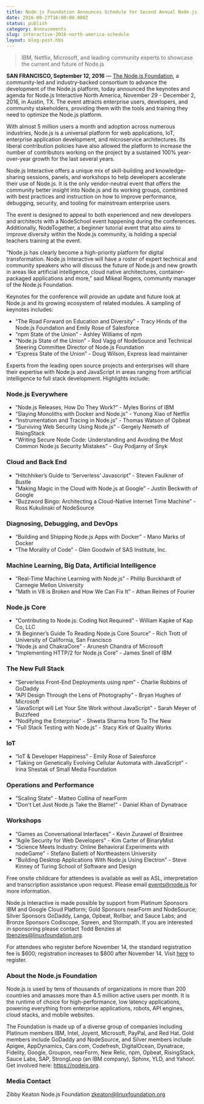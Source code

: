 ```yaml
---
title: Node.js Foundation Announces Schedule for Second Annual Node.js Interactive North America
date: 2016-09-27T16:00:00.000Z
status: publish
category: Annoucements
slug: interactive-2016-north-america-schedule
layout: blog-post.hbs
---
```


> IBM, Netflix, Microsoft, and leading community experts to showcase the current and future of Node.js

**SAN FRANCISCO, September 12, 2016** — [The Node.js Foundation](https://nodejs.org/en/foundation/), a community-led and industry-backed consortium to advance the development of the Node.js platform, today announced the keynotes and agenda for Node.js Interactive North America, November 29 - December 2, 2016, in Austin, TX. The event attracts enterprise users, developers, and community stakeholders, providing them with the tools and training they need to optimize the Node.js platform.

With almost 5 million users a month and adoption across numerous industries, Node.js is a universal platform for web applications, IoT, enterprise application development, and microservice architectures. Its liberal contribution policies have also allowed the platform to increase the number of contributors working on the project by a sustained 100% year-over-year growth for the last several years.

Node.js Interactive offers a unique mix of skill-building and knowledge-sharing sessions, panels, and workshops to help developers accelerate their use of Node.js. It is the only vendor-neutral event that offers the community better insight into Node.js and its working groups, combined with best practices and instruction on how to improve performance, debugging, security, and tooling for mainstream enterprise users.

The event is designed to appeal to both experienced and new developers and architects with a NodeSchool event happening during the conferences. Additionally, NodeTogether, a beginner tutorial event that also aims to improve diversity within the Node.js community, is holding a special teachers training at the event.

“Node.js has clearly become a high-priority platform for digital transformation. Node.js Interactive will have a roster of expert technical and community speakers who will discuss the future of Node.js and new growth in areas like artificial intelligence, cloud native architectures, container-packaged applications and more,” said Mikeal Rogers, community manager of the Node.js Foundation.

Keynotes for the conference will provide an update and future look at Node.js and its growing ecosystem of related modules. A sampling of keynotes includes:

- “The Road Forward on Education and Diversity” - Tracy Hinds of the Node.js Foundation and Emily Rose of Salesforce
- “npm State of the Union” - Ashley Williams of npm
- “Node.js State of the Union” - Rod Vagg of NodeSource and Technical Steering Committee Director of Node.js Foundation
- “Express State of the Union” - Doug Wilson, Express lead maintainer

Experts from the leading open source projects and enterprises will share their expertise with Node.js and JavaScript in areas ranging from artificial intelligence to full stack development. Highlights include:

### Node.js Everywhere

- “Node.js Releases, How Do They Work?” - Myles Borins of IBM
- “Slaying Monoliths with Docker and Node.js” - Yunong Xiao of Netflix
- “Instrumentation and Tracing in Node.js” - Thomas Watson of Opbeat
- “Surviving Web Security Using Node.js” - Gergely Nemeth of RisingStack
- “Writing Secure Node Code: Understanding and Avoiding the Most Common Node.js Security Mistakes” - Guy Podjarny of Snyk

### Cloud and Back End

- “Hitchhiker’s Guide to ‘Serverless’ Javascript” - Steven Faulkner of Bustle
- “Making Magic in the Cloud with Node.js at Google” - Justin Beckwith of Google
- “Buzzword Bingo: Architecting a Cloud-Native Internet Time Machine” - Ross Kukulinski of NodeSource

### Diagnosing, Debugging, and DevOps

- “Building and Shipping Node.js Apps with Docker” - Mano Marks of Docker
- “The Morality of Code” - Glen Goodwin of SAS Institute, Inc.

### Machine Learning, Big Data, Artificial Intelligence

- “Real-Time Machine Learning with Node.js” - Phillip Burckhardt of Carnegie Mellon University
- “Math in V8 is Broken and How We Can Fix It” - Athan Reines of Fourier

### Node.js Core

- “Contributing to Node.js: Coding Not Required” - William Kapke of Kap Co, LLC
- “A Beginner’s Guide To Reading Node.js Core Source” - Rich Trott of University of California, San Francisco
- “Node.js and ChakraCore” - Arunesh Chandra of Microsoft
- “Implementing HTTP/2 for Node.js Core” - James Snell of IBM

### The New Full Stack

- “Serverless Front-End Deployments using npm” - Charlie Robbins of GoDaddy
- “API Design Through the Lens of Photography” - Bryan Hughes of Microsoft
- “JavaScript will Let Your Site Work without JavaScript” - Sarah Meyer of Buzzfeed
- “Nodifying the Enterprise” - Shweta Sharma from To The New
- “Full Stack Testing with Node.js” - Stacy Kirk of Quality Works

### IoT

- “IoT & Developer Happiness” - Emily Rose of Salesforce
- “Taking on Genetically Evolving Cellular Automata with JavaScript” - Irina Shestak of Small Media Foundation

### Operations and Performance

- “Scaling State” - Matteo Collina of nearForm
- “Don't Let Just Node.js Take the Blame!” - Daniel Khan of Dynatrace

### Workshops

- “Games as Conversational Interfaces” - Kevin Zurawel of Braintree
- “Agile Security for Web Developers” - Kim Carter of BinaryMist
- “Science Meets Industry: Online Behavioral Experiments with nodeGame” - Stefano Balietti of Northeastern University
- “Building Desktop Applications With Node.js Using Electron” - Steve Kinney of Turing School of Software and Design

Free onsite childcare for attendees is available as well as ASL, interpretation and transcription assistance upon request. Please email events@node.js for more information.

Node.js Interactive is made possible by support from Platinum Sponsors IBM and Google Cloud Platform; Gold Sponsors nearForm and NodeSource; Silver Sponsors GoDaddy, Langa, Opbeat, Rollbar, and Sauce Labs; and Bronze Sponsors Codiscope, Sqreen, and Stormpath. If you are interested in sponsoring please contact Todd Benzies at tbenzies@linuxfoundation.org.

For attendees who register before November 14, the standard registration fee is $600; registration increases to $800 after November 14. Visit [here](http://events.linuxfoundation.org/events/node-interactive) to register.

### About the Node.js Foundation

Node.js is used by tens of thousands of organizations in more than 200 countries and amasses more than 4.5 million active users per month. It is the runtime of choice for high-performance, low latency applications, powering everything from enterprise applications, robots, API engines, cloud stacks, and mobile websites.

The Foundation is made up of a diverse group of companies including Platinum members IBM, Intel, Joyent, Microsoft, PayPal, and Red Hat. Gold members include GoDaddy and NodeSource, and Silver members include Apigee, AppDynamics, Cars.com, Codefresh, DigitalOcean, Dynatrace, Fidelity, Google, Groupon, nearForm, New Relic, npm, Opbeat, RisingStack, Sauce Labs, SAP, StrongLoop (an IBM company), Sphinx, YLD, and Yahoo!. Get involved here: https://nodejs.org.

### Media Contact

Zibby Keaton
Node.js Foundation
zkeaton@linuxfoundation.org
